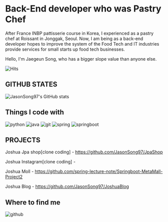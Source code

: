 # Back-End developer who was Pastry Chef
After France INBP pattisserie course in Korea, I experienced as a pastry chef at Roissant in Jonggak, Seoul.
Now, I am being as a back-end developer hopes to improve the system of the Food Tech and IT industries provide services for small starts up food tech businesses.

Hello, I'm Jaegeun Song, who has a bigger slope value than anyone else.

![Hits](https://hits.seeyoufarm.com/api/count/incr/badge.svg?url=https%3A%2F%2Fgithub.com%2FJasonSong97&count_bg=%234B6CBF&title_bg=%23555555&icon=&icon_color=%23E7E7E7&title=hits&edge_flat=false)

## GITHUB STATES 
![JasonSong97's GitHub stats](https://github-readme-stats.vercel.app/api?username=JasonSong97)

## Things I code with
![python](https://img.shields.io/badge/Python-FFD43B?style=for-the-badge&logo=python&logoColor=blue) ![java](https://img.shields.io/badge/java-007396?style=for-the-badge&logo=java&logoColor=white) ![git](https://img.shields.io/badge/git-F05032?style=for-the-badge&logo=git&logoColor=white) ![spring](https://img.shields.io/badge/spring-6DB33F?style=for-the-badge&logo=spring&logoColor=white) ![springboot](https://img.shields.io/badge/springboot-6DB33F?style=for-the-badge&logo=springboot&logoColor=white)

## PROJECTS

Joshua Jpa shop[clone coding] - https://github.com/JasonSong97/JpaShop

Joshua Instagram[clone coding] - 

Joshua Moll - https://github.com/spring-lecture-note/Springboot-MetaMall-Project2

Joshua Blog - https://github.com/JasonSong97/JoshuaBlog

## Where to find me
![github](https://img.shields.io/badge/GitHub-100000?style=for-the-badge&logo=github&logoColor=white)
